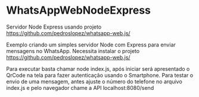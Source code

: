 # WhatsAppWebNodeExpress
Servidor Node Express usando projeto https://github.com/pedroslopez/whatsapp-web.js/

Exemplo criando um simples servidor Node com Express para enviar mensagens no WhatsApp. Necessita instalar o projeto https://github.com/pedroslopez/whatsapp-web.js/

Para executar basta chamar node index.js, após iniciar será apresentado o QrCode na tela para fazer autenticação usando o Smartphone.
Para testar o envio de uma mensagem, antes ajuste o número do telefone no arquivo index.js e pelo navegador chame a API localhost:8080/send
